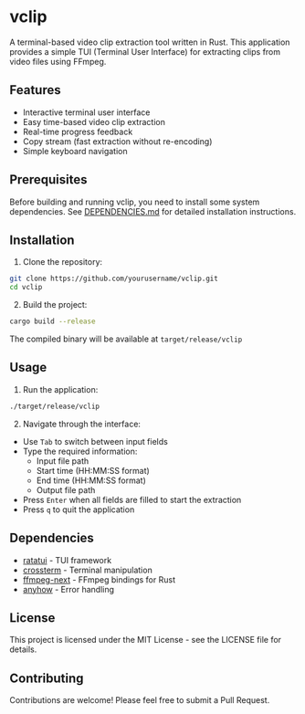 # vclip

A terminal-based video clip extraction tool written in Rust. This application provides a simple TUI (Terminal User Interface) for extracting clips from video files using FFmpeg.

## Features

- Interactive terminal user interface
- Easy time-based video clip extraction
- Real-time progress feedback
- Copy stream (fast extraction without re-encoding)
- Simple keyboard navigation

## Prerequisites

Before building and running vclip, you need to install some system dependencies. See [DEPENDENCIES.md](DEPENDENCIES.md) for detailed installation instructions.

## Installation

1. Clone the repository:
```bash
git clone https://github.com/yourusername/vclip.git
cd vclip
```

2. Build the project:
```bash
cargo build --release
```

The compiled binary will be available at `target/release/vclip`

## Usage

1. Run the application:
```bash
./target/release/vclip
```

2. Navigate through the interface:
- Use `Tab` to switch between input fields
- Type the required information:
  - Input file path
  - Start time (HH:MM:SS format)
  - End time (HH:MM:SS format)
  - Output file path
- Press `Enter` when all fields are filled to start the extraction
- Press `q` to quit the application

## Dependencies

- [ratatui](https://crates.io/crates/ratatui) - TUI framework
- [crossterm](https://crates.io/crates/crossterm) - Terminal manipulation
- [ffmpeg-next](https://crates.io/crates/ffmpeg-next) - FFmpeg bindings for Rust
- [anyhow](https://crates.io/crates/anyhow) - Error handling

## License

This project is licensed under the MIT License - see the LICENSE file for details.

## Contributing

Contributions are welcome! Please feel free to submit a Pull Request. 
